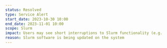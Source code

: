 ```yaml
---
status: Resolved
type: Service Alert
start_date: 2023-10-30 10:00
end_date: 2023-11-01 10:00
scope: Slurm
impact: Users may see short interruptions to Slurm functionality (e.g. `sbatch`, `squeue` commands) 
reason: Slurm software is being updated on the system
---
```

